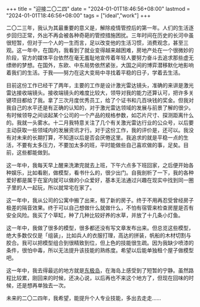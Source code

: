 +++
title = "迎接二〇二四"
date = "2024-01-01T18:46:56+08:00"
lastmod = "2024-01-01T18:46:56+08:00"
tags = ["ideal","work"]
+++

二〇二三年，我认为其最重要的意义是，解除疫情管控后的第一年。人们的生活逐步回归正常，外出不再会被各种奇葩的管控措施困扰。三年时间在历史的长河中虽很短暂，但对于一个人的一生而言，足以改变他的生活习惯，消费观念，甚至三观。这一年中，在国内，我看到了就业变得越来越困难，房地产处在一个很微妙的阶段，官方的媒体平台依然在毫无羞耻地宣传着年轻人要努力奋斗去追求那些虚无缥缈的梦想。在国外，东欧、中东局势依然紧张，大国之间的博弈潜移默化地影响着我们的生活。于我——努力在这大变局中寻找着平稳的日子，学着去生活。

目前这份工作已经干了两年，主要的工作是设计激光雷达镜头，准确的来讲是激光雷达接收端镜头。接收端镜头的难度比较大，领导对我的能力还算认可，把许多关键项目都给了我。拿了三次月度优秀员工，给了个证书和几百块钱的奖金。但我对我自己的水平还是有正确的认知的，对于激光雷达领域的发展与前景了解的很少。有时候领导之间谈起某个公司的一个产品的规格参数，如芯片尺寸、探测距离什么的。我就一头雾水。十二月我特意关注了几个有关激光雷达行业的公众号，以后要主动获取一些领域内的发展资讯才行。对于这份工作，我的评价是，还可以。我没有对未来的长期打算，不知道以后是否会厌倦这里。我追求的就是平稳一点的生活，不要有太多压力，不要加太多的班，平时能做些自己喜欢做的事，足矣。目前，这些都能做到。

这一年中，我每天早上醒来洗漱完就去上班，下午六点多下班回家，之后便开始各种娱乐，比如看剧，做模型，看书什么的，很少出门。自我剖析了一下，我的各种爱好都是属于在室内就可以做的小众爱好，基本无法通过兴趣在现实中找到同一圈子里的人一起玩，所以就常宅在家了。

这一年中，我从公司的公寓中搬了出来，租了新的房子。终于不用再忍受曾经房子极差的隔音效果。终于可以自己想做什么就做什么，不怕有宿管来检查房屋是否有安全风险。我买了个草缸，种了几种比较好养的水草，并放了十几条小灯鱼。

这一年中，我做了很多的模型，很多都还没有写文章发布出来。但总览这些模型，绝大多数仅仅是「组装」，比如兵人的衣服打理，高达的拼装，帆船的木材切割与胶合。我可以把模型组合到很精致到位，但上色的技能很生疏。因为我缺少喷漆的条件，很怕中毒，所以无法提升该技能的熟练度。希望以后能单独租个屋子做模型吧。

这一年中，我去得最远的地方就是[东极岛](/life/travels/dong-ji-island/)，在海岛上感受到了短暂的宁静。虽然路程比较累，刚回来的时候，还决心说，以后再也不来这个地方了，但现在回味的时候，还是想再单独去一次。

未来的二〇二四年，我希望，能提升个人专业技能，多出去走走……